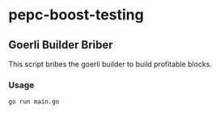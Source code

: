 # pepc-boost-testing

## Goerli Builder Briber

This script bribes the goerli builder to build profitable blocks.

### Usage

```bash
go run main.go
```